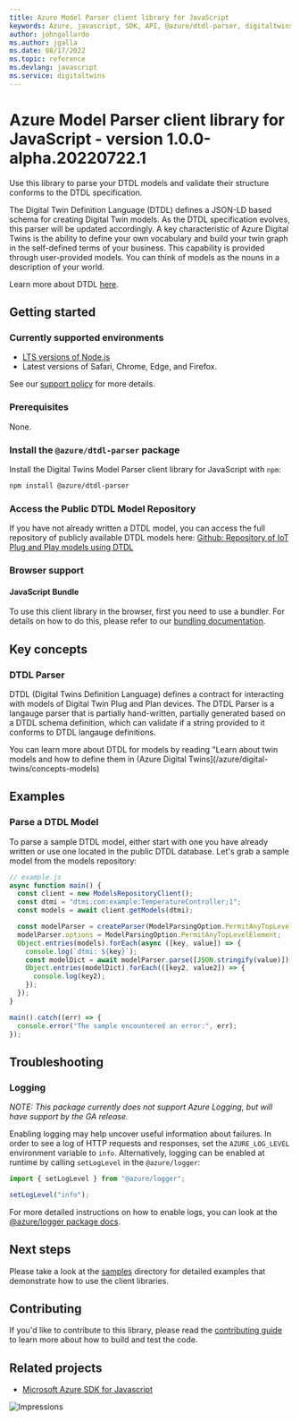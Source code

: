 ```yaml
---
title: Azure Model Parser client library for JavaScript
keywords: Azure, javascript, SDK, API, @azure/dtdl-parser, digitaltwins
author: johngallardo
ms.author: jgalla
ms.date: 08/17/2022
ms.topic: reference
ms.devlang: javascript
ms.service: digitaltwins
---
```

# Azure Model Parser client library for JavaScript - version 1.0.0-alpha.20220722.1 


Use this library to parse your DTDL models and validate their structure conforms to the DTDL specification.

The Digital Twin Definition Language (DTDL) defines a JSON-LD based schema for creating Digital Twin models. As the DTDL specification evolves, this parser will be updated accordingly. A key characteristic of Azure Digital Twins is the ability to define your own vocabulary and build your twin graph in the self-defined terms of your business. This capability is provided through user-provided models. You can think of models as the nouns in a description of your world.

Learn more about DTDL [here](/azure/digital-twins/concepts-models).

## Getting started

### Currently supported environments

- [LTS versions of Node.js](https://nodejs.org/about/releases/)
- Latest versions of Safari, Chrome, Edge, and Firefox.

See our [support policy](https://github.com/Azure/azure-sdk-for-js/blob/main/SUPPORT.md) for more details.

### Prerequisites

None.

### Install the `@azure/dtdl-parser` package

Install the Digital Twins Model Parser client library for JavaScript with `npm`:

```bash
npm install @azure/dtdl-parser
```

### Access the Public DTDL Model Repository

If you have not already written a DTDL model, you can access the full repository of publicly available DTDL models here: [Github: Repository of IoT Plug and Play models using DTDL](https://github.com/Azure/iot-plugandplay-models)

### Browser support

#### JavaScript Bundle

To use this client library in the browser, first you need to use a bundler. For details on how to do this, please refer to our [bundling documentation](https://aka.ms/AzureSDKBundling).

## Key concepts

### DTDL Parser

DTDL (Digital Twins Definition Language) defines a contract for interacting with models of Digital Twin Plug and Plan devices. The DTDL Parser is a langauge parser that is partially hand-written, partially generated based on a DTDL schema definition, which can validate if a string provided to it conforms to DTDL langauge definitions.

You can learn more about DTDL for models by reading "Learn about twin models and how to define them in (Azure Digital Twins](/azure/digital-twins/concepts-models)

## Examples

### Parse a DTDL Model

To parse a sample DTDL model, either start with one you have already written or use one located in the public DTDL database. Let's grab a sample model from the models repository:

```js
// example.js
async function main() {
  const client = new ModelsRepositoryClient();
  const dtmi = "dtmi:com:example:TemperatureController;1";
  const models = await client.getModels(dtmi);

  const modelParser = createParser(ModelParsingOption.PermitAnyTopLevelElement);
  modelParser.options = ModelParsingOption.PermitAnyTopLevelElement;
  Object.entries(models).forEach(async ([key, value]) => {
    console.log(`dtmi: ${key}`);
    const modelDict = await modelParser.parse([JSON.stringify(value)]);
    Object.entries(modelDict).forEach(([key2, value2]) => {
      console.log(key2);
    });
  });
}

main().catch((err) => {
  console.error("The sample encountered an error:", err); 
});
```

## Troubleshooting

### Logging

*NOTE: This package currently does not support Azure Logging, but will have support by the GA release.*

Enabling logging may help uncover useful information about failures. In order to see a log of HTTP requests and responses, set the `AZURE_LOG_LEVEL` environment variable to `info`. Alternatively, logging can be enabled at runtime by calling `setLogLevel` in the `@azure/logger`:

```javascript
import { setLogLevel } from "@azure/logger";

setLogLevel("info");
```

For more detailed instructions on how to enable logs, you can look at the [@azure/logger package docs](https://github.com/Azure/azure-sdk-for-js/tree/master/sdk/core/logger).

## Next steps

Please take a look at the [samples](https://github.com/Azure/azure-sdk-for-js/tree/main/sdk/digitaltwins/dtdl-parser/samples) directory for detailed examples that demonstrate how to use the client libraries.

## Contributing

If you'd like to contribute to this library, please read the [contributing guide](https://github.com/Azure/azure-sdk-for-js/blob/master/CONTRIBUTING.md) to learn more about how to build and test the code.

## Related projects

- [Microsoft Azure SDK for Javascript](https://github.com/Azure/azure-sdk-for-js)

![Impressions](https://azure-sdk-impressions.azurewebsites.net/api/impressions/azure-sdk-for-js%2Fsdk%2Ftemplate%2Ftemplate%2FREADME.png)

[azure_cli]: /cli/azure
[azure_sub]: https://azure.microsoft.com/free/

